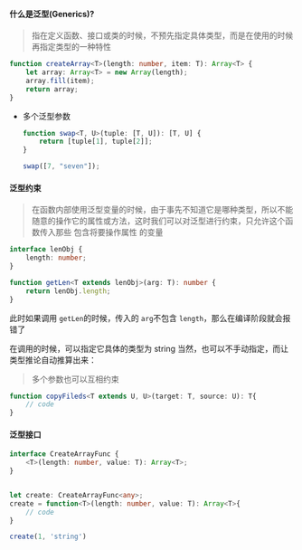 #### 什么是泛型(Generics)?

> 指在定义函数、接口或类的时候，不预先指定具体类型，而是在使用的时候再指定类型的一种特性

```ts
function createArray<T>(length: number, item: T): Array<T> {
    let array: Array<T> = new Array(length);
    array.fill(item);
    return array;
}
```

-   多个泛型参数

    ```ts
    function swap<T, U>(tuple: [T, U]): [T, U] {
        return [tuple[1], tuple[2]];
    }

    swap([7, "seven"]);
    ```

#### 泛型约束

> 在函数内部使用泛型变量的时候，由于事先不知道它是哪种类型，所以不能随意的操作它的属性或方法，这时我们可以对泛型进行约束，只允许这个函数传入那些 包含将要操作属性 的变量

```ts
interface lenObj {
    length: number;
}

function getLen<T extends lenObj>(arg: T): number {
    return lenObj.length;
}
```

此时如果调用 `getLen`的时候，传入的 `arg`不包含 `length`，那么在编译阶段就会报错了

在调用的时候，可以指定它具体的类型为 string 当然，也可以不手动指定，而让类型推论自动推算出来：

> 多个参数也可以互相约束

```ts
function copyFileds<T extends U, U>(target: T, source: U): T{
    // code 
}
```

#### 泛型接口

```ts
interface CreateArrayFunc {
    <T>(length: number, value: T): Array<T>;
}


let create: CreateArrayFunc<any>;
create = function<T>(length: number, value: T): Array<T>{
    // code
}

create(1, 'string')
```


